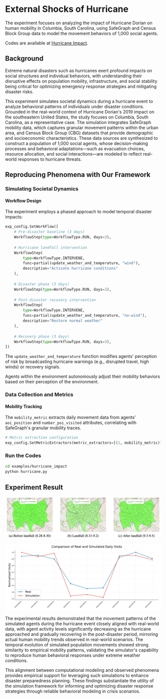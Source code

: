 # External Shocks of Hurricane

The experiment focuses on analyzing the impact of Hurricane Dorian on human mobility in Columbia, South Carolina, using SafeGraph and Census Block Group data to model the movement behaviors of 1,000 social agents.

Codes are available at [Hurricane Impact](https://github.com/tsinghua-fib-lab/agentsociety/tree/main/examples/hurricane_impact).

## Background

Extreme natural disasters such as hurricanes exert profound impacts on social structures and individual behaviors, with understanding their disruptive effects on population mobility, infrastructure, and social stability being critical for optimizing emergency response strategies and mitigating disaster risks. 

This experiment simulates societal dynamics during a hurricane event to analyze behavioral patterns of individuals under disaster conditions. Grounded in the real-world context of Hurricane Dorian's 2019 impact on the southeastern United States, the study focuses on Columbia, South Carolina, as a representative case. The simulation integrates SafeGraph mobility data, which captures granular movement patterns within the urban area, and Census Block Group (CBG) datasets that provide demographic and socioeconomic characteristics. These data sources are synthesized to construct a population of 1,000 social agents, whose decision-making processes and behavioral adaptations—such as evacuation choices, resource allocation, and social interactions—are modeled to reflect real-world responses to hurricane threats.

## Reproducing Phenomena with Our Framework  

### Simulating Societal Dynamics

#### Workflow Design  

The experiment employs a phased approach to model temporal disaster impacts:  

```python
exp_config.SetWorkFlow([
    # Pre-disaster baseline (3 days)
    WorkflowStep(type=WorkflowType.RUN, days=3),  
    
    # Hurricane landfall intervention
    WorkflowStep(
        type=WorkflowType.INTERVENE,
        func=partial(update_weather_and_temperature, "wind"),
        description="Activate hurricane conditions"
    ),
    
    # Disaster phase (3 days)
    WorkflowStep(type=WorkflowType.RUN, days=3),  
    
    # Post-disaster recovery intervention
    WorkflowStep(
        type=WorkflowType.INTERVENE,
        func=partial(update_weather_and_temperature, "no-wind"),
        description="Restore normal weather"
    ),
    
    # Recovery phase (3 days)
    WorkflowStep(type=WorkflowType.RUN, days=3),  
])
```

The `update_weather_and_temperature` function modifies agents' perception of risk by broadcasting hurricane warnings (e.g., disrupted travel, high winds) or recovery signals.   

Agents within the environment autonomously adjust their mobility behaviors based on their perception of the environment.

### Data Collection and Metrics  

#### Mobility Tracking  
The `mobility_metric` extracts daily movement data from agents' `aoi_position` and `number_poi_visited` attributes, correlating with SafeGraph's granular mobility traces.  

```python
# Metric extraction configuration
exp_config.SetMetricExtractors(metric_extractors=[(1, mobility_metric)])
```

### Run the Codes

```bash
cd examples/hurricane_impact
python hurricane.py
```

## Experiment Result

![HurricaneResult0](../img/04-hurricane-result-0.png)

![HurricaneResult1](../img/04-hurricane-result-1.png)

The experimental results demonstrated that the movement patterns of the simulated agents during the hurricane event closely aligned with real-world data, with agent activity levels significantly decreasing as the hurricane approached and gradually recovering in the post-disaster period, mirroring actual human mobility trends observed in real-world scenarios. The temporal evolution of simulated population movements showed strong similarity to empirical mobility patterns, validating the simulator's capability to reproduce human behavioral responses under extreme weather conditions. 

This alignment between computational modeling and observed phenomena provides empirical support for leveraging such simulations to enhance disaster preparedness planning. These findings substantiate the utility of the simulation framework for informing and optimizing disaster response strategies through reliable behavioral modeling in crisis scenarios.
